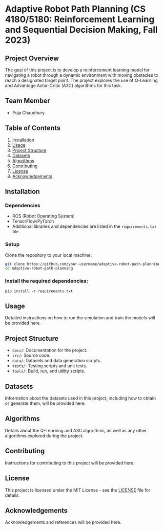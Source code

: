 # Adaptive Robot Path Planning (CS 4180/5180: Reinforcement Learning and Sequential Decision Making, Fall 2023)

## Project Overview
The goal of this project is to develop a reinforcement learning model for navigating a robot through a dynamic environment with moving obstacles to reach a designated target point. The project explores the use of Q-Learning and Advantage Actor-Critic (A3C) algorithms for this task.

## Team Member
- Puja Chaudhury

## Table of Contents
1. [Installation](#installation)
2. [Usage](#usage)
3. [Project Structure](#project-structure)
4. [Datasets](#datasets)
5. [Algorithms](#algorithms)
6. [Contributing](#contributing)
7. [License](#license)
8. [Acknowledgements](#acknowledgements)

## Installation

### Dependencies
- ROS (Robot Operating System)
- TensorFlow/PyTorch
- Additional libraries and dependencies are listed in the `requirements.txt` file.

### Setup
Clone the repository to your local machine:
```bash
git clone https://github.com/your-username/adaptive-robot-path-planning.git
cd adaptive-robot-path-planning
```
### Install the required dependencies:
```
pip install -r requirements.txt
```
## Usage
Detailed instructions on how to run the simulation and train the models will be provided here.

## Project Structure
- `docs/`: Documentation for the project.
- `src/`: Source code.
- `data/`: Datasets and data generation scripts.
- `tests/`: Testing scripts and unit tests.
- `tools/`: Build, run, and utility scripts.

## Datasets
Information about the datasets used in this project, including how to obtain or generate them, will be provided here.

## Algorithms
Details about the Q-Learning and A3C algorithms, as well as any other algorithms explored during the project.

## Contributing
Instructions for contributing to this project will be provided here.

## License
This project is licensed under the MIT License - see the [LICENSE](LICENSE) file for details.

## Acknowledgements
Acknowledgements and references will be provided here.



